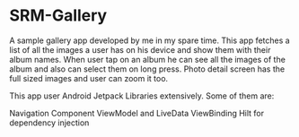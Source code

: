 # SRM-Gallery

A sample gallery app developed by me in my spare time. This app fetches a list of all the images a user has on his device and show them with their album names. When user tap on an album he can see all the images of the album and also can select them on long press. Photo detail screen has the full sized images and user can zoom it too.

This app user Android Jetpack Libraries extensively. Some of them are:

Navigation Component
ViewModel and LiveData
ViewBinding
Hilt for dependency injection
